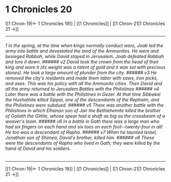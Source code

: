 # 1 Chronicles 20

[[1 Chron-19|← 1 Chronicles 19]] | [[1 Chronicles]] | [[1 Chron-21|1 Chronicles 21 →]]
***

###### 1 In the spring, at the time when kings normally conduct wars, Joab led the army into battle and devastated the land of the Ammonites. He went and besieged Rabbah, while David stayed in Jerusalem. Joab defeated Rabbah and tore it down. ###### v2 David took the crown from the head of their king and wore it (its weight was a talent of gold and it was set with precious stones). He took a large amount of plunder from the city. ###### v3 He removed the city's residents and made them labor with saws, iron picks, and axes. This was his policy with all the Ammonite cities. Then David and all the army returned to Jerusalem.Battles with the Philistines ###### v4 Later there was a battle with the Philistines in Gezer. At that time Sibbekai the Hushathite killed Sippai, one of the descendants of the Rephaim, and the Philistines were subdued. ###### v5 There was another battle with the Philistines in which Elhanan son of Jair the Bethlehemite killed the brother of Goliath the Gittite, whose spear had a shaft as big as the crossbeam of a weaver's loom. ###### v6 In a battle in Gath there was a large man who had six fingers on each hand and six toes on each foot--twenty-four in all! He too was a descendant of Rapha. ###### v7 When he taunted Israel, Jonathan son of Shimea, David's brother, killed him. ###### v8 These were the descendants of Rapha who lived in Gath; they were killed by the hand of David and his soldiers.

***
[[1 Chron-19|← 1 Chronicles 19]] | [[1 Chronicles]] | [[1 Chron-21|1 Chronicles 21 →]]
